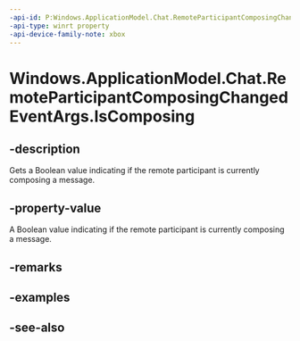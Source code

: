 ```yaml
---
-api-id: P:Windows.ApplicationModel.Chat.RemoteParticipantComposingChangedEventArgs.IsComposing
-api-type: winrt property
-api-device-family-note: xbox
---
```


<!-- Property syntax
public bool IsComposing { get; }
-->

# Windows.ApplicationModel.Chat.RemoteParticipantComposingChangedEventArgs.IsComposing

## -description
Gets a Boolean value indicating if the remote participant is currently composing a message.

## -property-value
A Boolean value indicating if the remote participant is currently composing a message.

## -remarks

## -examples

## -see-also

